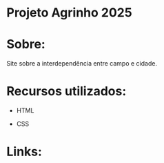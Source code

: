 # Projeto Agrinho 2025
# Sobre:
Site sobre a interdependência entre campo e cidade.
# Recursos utilizados:
- HTML

- CSS

# Links:
